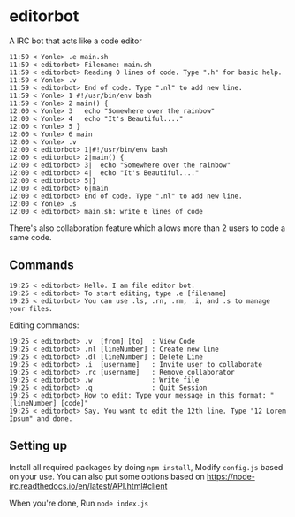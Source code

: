 # editorbot
A IRC bot that acts like a code editor

```
11:59 < Yonle> .e main.sh
11:59 < editorbot> Filename: main.sh
11:59 < editorbot> Reading 0 lines of code. Type ".h" for basic help.
11:59 < Yonle> .v
11:59 < editorbot> End of code. Type ".nl" to add new line.
11:59 < Yonle> 1 #!/usr/bin/env bash
11:59 < Yonle> 2 main() {
12:00 < Yonle> 3   echo "Somewhere over the rainbow"
12:00 < Yonle> 4   echo "It's Beautiful...."
12:00 < Yonle> 5 }
12:00 < Yonle> 6 main
12:00 < Yonle> .v
12:00 < editorbot> 1|#!/usr/bin/env bash
12:00 < editorbot> 2|main() {
12:00 < editorbot> 3|  echo "Somewhere over the rainbow"
12:00 < editorbot> 4|  echo "It's Beautiful...."
12:00 < editorbot> 5|}
12:00 < editorbot> 6|main
12:00 < editorbot> End of code. Type ".nl" to add new line.
12:00 < Yonle> .s
12:00 < editorbot> main.sh: write 6 lines of code
```

There's also collaboration feature which allows more than 2 users to code a same code.

## Commands
```
19:25 < editorbot> Hello. I am file editor bot.
19:25 < editorbot> To start editing, type .e [filename]
19:25 < editorbot> You can use .ls, .rn, .rm, .i, and .s to manage your files.
```

Editing commands:
```
19:25 < editorbot> .v  [from] [to]  : View Code
19:25 < editorbot> .nl [lineNumber] : Create new line
19:25 < editorbot> .dl [lineNumber] : Delete Line
19:25 < editorbot> .i  [username]   : Invite user to collaborate
19:25 < editorbot> .rc [username]   : Remove collaborator
19:25 < editorbot> .w               : Write file
19:25 < editorbot> .q               : Quit Session
19:25 < editorbot> How to edit: Type your message in this format: "[lineNumber] [code]"
19:25 < editorbot> Say, You want to edit the 12th line. Type "12 Lorem Ipsum" and done.
```

## Setting up
Install all required packages by doing `npm install`, Modify `config.js` based on your use. You can also put some options based on https://node-irc.readthedocs.io/en/latest/API.html#client

When you're done, Run `node index.js`
